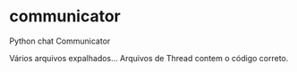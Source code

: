 # communicator
Python chat Communicator 

Vários arquivos expalhados...
Arquivos de Thread contem o código correto.

